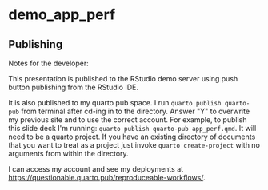 # demo_app_perf


## Publishing 

Notes for the developer: 

This presentation is published to the RStudio demo server using push button publishing from the RStudio IDE. 

It is also published to my quarto pub space. I run `quarto publish quarto-pub` from terminal after cd-ing in to the directory. Answer "Y" to overwrite my previous site and to use the correct account. For example, to publish this slide deck I'm running: `quarto publish quarto-pub app_perf.qmd`. It will need to be a quarto project. If you have an existing directory of documents that you want to treat as a project just invoke `quarto create-project` with no arguments from within the directory. 

I can access my account and see my deployments at <https://questionable.quarto.pub/reproduceable-workflows/>. 
